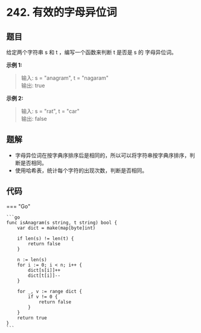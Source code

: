 # 242. 有效的字母异位词

## 题目

给定两个字符串 s 和 t ，编写一个函数来判断 t 是否是 s 的 字母异位词。

**示例 1:**

> 输入: s = "anagram", t = "nagaram"  
> 输出: true

**示例 2:**

> 输入: s = "rat", t = "car"  
> 输出: false

## 题解

- 字母异位词在按字典序排序后是相同的，所以可以将字符串按字典序排序，判断是否相同。
- 使用哈希表，统计每个字符的出现次数，判断是否相同。

## 代码

=== "Go"

    ```go
    func isAnagram(s string, t string) bool {
        var dict = make(map[byte]int)

        if len(s) != len(t) {
            return false
        }

        n := len(s)
        for i := 0; i < n; i++ {
            dict[s[i]]++
            dict[t[i]]--
        }

        for _, v := range dict {
            if v != 0 {
                return false
            }
        }
        return true
    }
    ```
